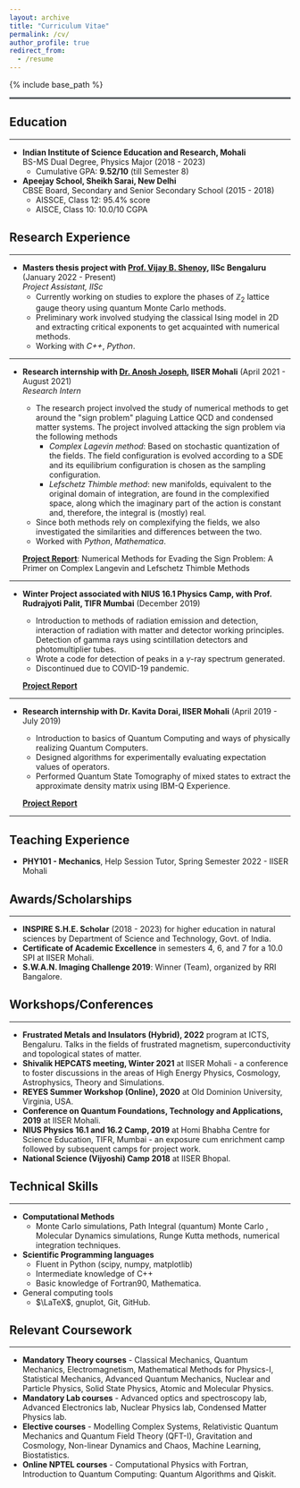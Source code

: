 ```yaml
---
layout: archive
title: "Curriculum Vitae"
permalink: /cv/
author_profile: true
redirect_from:
  - /resume
---
```


{% include base_path %}
<hr style="text-align:left;margin-left:0;border-top:2px solid #6b7278"> 

## Education
-----
* **Indian Institute of Science Education and Research, Mohali** <br> BS-MS Dual Degree, Physics Major (2018 - 2023)
  * Cumulative GPA: **9.52/10** (till Semester 8)  
* **Apeejay School, Sheikh Sarai, New Delhi** <br> CBSE Board, Secondary and Senior Secondary School (2015 - 2018)
  * AISSCE, Class 12: 95.4% score
  * AISCE,  Class 10: 10.0/10 CGPA

## Research Experience
-----
* **Masters thesis project with [Prof. Vijay B. Shenoy](http://www.physics.iisc.ac.in/~shenoy/), IISc Bengaluru** (January 2022 - Present) <br> _Project Assistant, IISc_
  * Currently working on studies to explore the phases of $\mathbb{Z}_2$ lattice gauge theory using quantum Monte Carlo methods.
  * Preliminary work involved studying the classical Ising model in 2D and extracting critical exponents to get acquainted with numerical methods.
  * Working with _C++_, _Python_. 

---

* **Research internship with [Dr. Anosh Joseph](https://web.iisermohali.ac.in/Faculty/anoshjoseph/), IISER Mohali** (April 2021 - August 2021) <br> _Research Intern_ 
  * The research project involved the study of numerical methods to get around the "sign problem" plaguing Lattice QCD and condensed matter systems. The project involved attacking the sign problem via the following methods
    * _Complex Lagevin method_: Based on stochastic quantization of the fields. The field configuration is evolved according to a SDE and its equilibrium configuration is chosen as the sampling configuration. 
    * _Lefschetz Thimble method_: new manifolds, equivalent to the original domain of integration, are found in the complexified space, along which the imaginary part of the action is constant and, therefore, the integral is (mostly) real.
  * Since both methods rely on complexifying the fields, we also investigated the similarities and differences between the two.
  * Worked with _Python_, _Mathematica_.
  
  [**Project Report**](https://web.iisermohali.ac.in/Faculty/anoshjoseph/internships/2021/report_2021_Kunal_Verma.pdf): Numerical Methods for Evading the Sign Problem:
A Primer on Complex Langevin and Lefschetz Thimble Methods

---

* **Winter Project associated with NIUS 16.1 Physics Camp, with Prof. Rudrajyoti Palit, TIFR Mumbai** (December 2019)
  * Introduction to methods of radiation emission and detection, interaction of radiation with matter and detector working principles. Detection of gamma rays using scintillation detectors and photomultiplier tubes.
  * Wrote a code for detection of peaks in a $\gamma$-ray spectrum generated.
  * Discontinued due to COVID-19 pandemic. 

  [**Project Report**](https://drive.google.com/file/d/1j0O9DRsrgycUYYqn798IUs77v2SMf47_/view)
  
---

* **Research internship with Dr. Kavita Dorai, IISER Mohali** (April 2019 - July 2019)
  * Introduction to basics of Quantum Computing and ways of physically realizing Quantum Computers. 
  * Designed algorithms for experimentally evaluating expectation values of operators.
  * Performed Quantum State Tomography of mixed states to extract the approximate density matrix using IBM-Q Experience.
  
  [**Project Report**](https://drive.google.com/file/d/1Lzf4DAu6r-a-PMP-y8c-z8aMVAyeeuXY/view)
---

## Teaching Experience
* **PHY101 - Mechanics**, Help Session Tutor, Spring Semester 2022 - IISER Mohali

## Awards/Scholarships
-----
* **INSPIRE S.H.E. Scholar** (2018 - 2023) for higher education in natural sciences by Department of Science and Technology, Govt. of India.
* **Certificate of Academic Excellence** in semesters 4, 6, and 7 for a 10.0 SPI at IISER Mohali.
* **S.W.A.N. Imaging Challenge 2019**: Winner (Team), organized by RRI Bangalore. 

## Workshops/Conferences
---
* **Frustrated Metals and Insulators (Hybrid), 2022** program at ICTS, Bengaluru. Talks in the fields of frustrated magnetism, superconductivity and topological states of matter.
* **Shivalik HEPCATS meeting, Winter 2021** at IISER Mohali - a conference to foster discussions in the areas of High Energy Physics, Cosmology, Astrophysics, Theory and Simulations.
* **REYES Summer Workshop (Online), 2020** at Old Dominion University, Virginia, USA.
* **Conference on Quantum Foundations, Technology and Applications, 2019** at IISER Mohali.
* **NIUS Physics 16.1 and 16.2 Camp, 2019** at Homi Bhabha Centre for Science Education, TIFR, Mumbai - an exposure cum enrichment camp followed by subsequent camps for project work.
* **National Science (Vijyoshi) Camp 2018** at IISER Bhopal.



## Technical Skills
---
* **Computational Methods**
  * Monte Carlo simulations, Path Integral (quantum) Monte Carlo , Molecular Dynamics simulations, Runge Kutta methods, numerical integration techniques.
* **Scientific Programming languages**
  *  Fluent in Python (scipy, numpy, matplotlib)
  *  Intermediate knowledge of C++
  *  Basic knowledge of Fortran90, Mathematica.
* General computing tools
  * $\LaTeX$, gnuplot, Git, GitHub.


## Relevant Coursework
---
* **Mandatory Theory courses** - Classical Mechanics, Quantum Mechanics, Electromagnetism, Mathematical Methods for Physics-I, Statistical Mechanics, Advanced Quantum Mechanics, Nuclear and Particle Physics, Solid State Physics, Atomic and Molecular Physics.
* **Mandatory Lab courses** - Advanced optics and spectroscopy lab, Advanced Electronics lab, Nuclear Physics lab, Condensed Matter Physics lab.
* **Elective courses** - Modelling Complex Systems, Relativistic Quantum Mechanics and Quantum Field Theory (QFT-I), Gravitation and Cosmology, Non-linear Dynamics and Chaos, Machine Learning, Biostatistics.
* **Online NPTEL courses** - Computational Physics with Fortran, Introduction to Quantum Computing: Quantum Algorithms and Qiskit.
